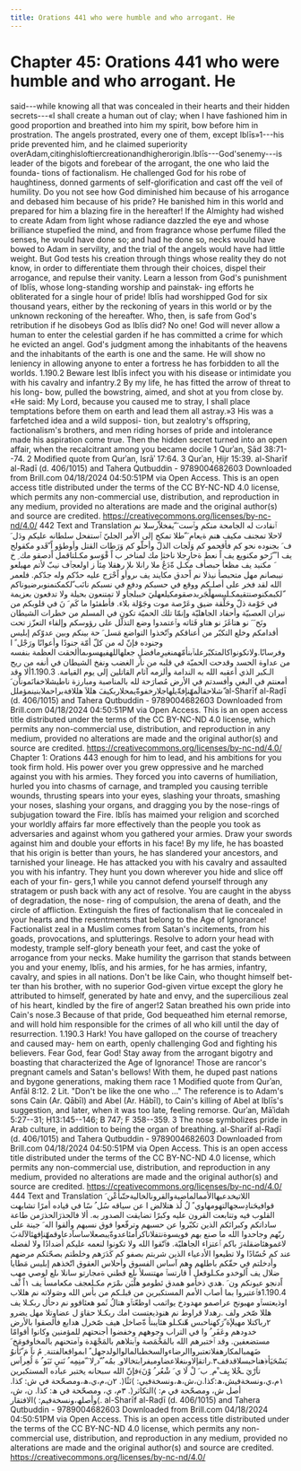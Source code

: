 ```yaml
---
title: Orations 441 who were humble and who arrogant. He
---
```

# Chapter 45: Orations 441 who were humble and who arrogant. He
said---while knowing all that was concealed in their hearts and their
hidden secrets---«I shall create a human out of clay; when I have
fashioned him in good proportion and breathed into him my spirit, bow
before him in prostration. The angels prostrated, every one of them,
except Iblīs»1---his pride prevented him, and he claimed superiority
overAdam,citinghisloftiercreationandhigherorigin.Iblīs---God'senemy---is
leader of the bigots and forebear of the arrogant, the one who laid the
founda- tions of factionalism. He challenged God for his robe of
haughtiness, donned garments of self-glorification and cast off the veil
of humility. Do you not see how God diminished him because of his
arrogance and debased him because of his pride? He banished him in this
world and prepared for him a blazing fire in the hereafter! If the
Almighty had wished to create Adam from light whose radiance dazzled the
eye and whose brilliance stupefied the mind, and from fragrance whose
perfume filled the senses, he would have done so; and had he done so,
necks would have bowed to Adam in servility, and the trial of the angels
would have had little weight. But God tests his creation through things
whose reality they do not know, in order to differentiate them through
their choices, dispel their arrogance, and repulse their vanity. Learn a
lesson from God's punishment of Iblīs, whose long-standing worship and
painstak- ing efforts he obliterated for a single hour of pride! Iblīs
had worshipped God for six thousand years, either by the reckoning of
years in this world or by the unknown reckoning of the hereafter. Who,
then, is safe from God's retribution if he disobeys God as Iblīs did? No
one! God will never allow a human to enter the celestial garden if he
has committed a crime for which he evicted an angel. God's judgment
among the inhabitants of the heavens and the inhabitants of the earth is
one and the same. He will show no leniency in allowing anyone to enter a
fortress he has forbidden to all the worlds. 1.190.2 Beware lest Iblīs
infect you with his disease or intimidate you with his cavalry and
infantry.2 By my life, he has fitted the arrow of threat to his long-
bow, pulled the bowstring, aimed, and shot at you from close by. «He
said: My Lord, because you caused me to stray, I shall place temptations
before them on earth and lead them all astray.»3 His was a farfetched
idea and a wild supposi- tion, but zealotry's offspring, factionalism's
brothers, and men riding horses of pride and intolerance made his
aspiration come true. Then the hidden secret turned into an open affair,
when the recalcitrant among you became docile 1 Qurʾan, Ṣād 38:71--74. 2
Modified quote from Qurʾan, Isrāʾ 17:64. 3 Qurʾan, Ḥijr 15:39. al-Sharīf
al-Raḍī (d. 406/1015) and Tahera Qutbuddin - 9789004682603 Downloaded
from Brill.com 04/18/2024 04:50:51PM via Open Access. This is an open
access title distributed under the terms of the CC BY-NC-ND 4.0 license,
which permits any non-commercial use, distribution, and reproduction in
any medium, provided no alterations are made and the original author(s)
and source are credited.
https://creativecommons.org/licenses/by-nc-nd/4.0/ 442 Text and
Translation ٱنقادت له الجامحة منكم وٱست َ ّيفخلاّرسلا نم لاحلا تمجنف مكيف
هنم ةيعام َ ّطلا تمكح إلى الأمر الجليّ ٱستفحل سلطانه عليكم ودَل َ ف َ
بجنوده نحو كم فأقحمو كم وَلَجات الذلّ وأحلّو كم وَرَطات القتل وأوطؤو اً ّقَدو
مكقولح يف ا ً ّزَحو مكنويع يف اً نعط ةحارِجلا ناخثإ مك لمناخر ب اً قْوَسو
مكـلتاقمل اًدصقو مك ِ خ َ مكنيد يف مظعأ حبصأف مكـل ةّدَعُ ملا رانلا ىلإ
رهقلا مِئاَ ز اولعجٱف نيبّ لأتم مهيلعو نيبصانم مهل متحبصأ نيذلا نم اًحدق
مكايند يف ىروأو اًحْرَج عليه حدّكم وله جدّكم. فلعمر الله لقد فخر على أصلـكم
ووقع في حسبكم ودفع في نسبكم نانَب ّلكمكنمنوبرضيوناكم
ّلكبمكنوصنتقيمكـليبسهلْجَربدصقومكيلعهليَ خببلجأو لا تمتنعون بحيلة ولا
تدفعون بعزيمة في حَوْمة ذلّ وحَلْقة ضيق وعَرْصة موت وجَوْلة بلاء. فأطفئوا ما كَم َ
نَ في قلوبكم من نيران العصبيّة وأحقاد الجاهليّة وإنمّا تلك الحميّة تكون في
المسلم من خطرات الشيطان ونَخ َ َ نو هتاغَزَ نو هتاو فَثاته وٱعتمدوا وضع
التذلّل على رؤوسكم وإلقاء التعزّز تحت أقدامكم وخلع التكبّر من أعناقكم
وٱتّخذوا التواضع مَسل َ حة بينكم وبين عدوّكم إبليس وجنوده فإنّ له من كلّ أمّة
جنودًا وأعوانًا ورَجْل ً ا وفرسانًا.ولاتكونواكالمتكبّرعلىٱبنأمّهمنغيرِمافضلٍ
جعلهاللهفيهسوىماألحقت العظمة بنفسه من عداوة الحسد وقدحت الحميّة في قلبه
من نار الغضب ونفخ الشيطان في أنفه من ريح الـكبر الذي أعقبه الله به
الندامة وألزمه آثام القاتلين إلى يوم القيامة. 1.190.3ألا وقد أمعنتم في
البغي وأفسدتم في الأرض مُصارَحة لله بالمناصبة ومبارزة ناطيشلاخفانَمونآن َ
ّشلاحقالَمهّنإفةّيلهاجلارخفوةّيمحلاربكيفَ هللاَ هللافةبراحملابنينمؤملل
al-Sharīf al-Raḍī (d. 406/1015) and Tahera Qutbuddin - 9789004682603
Downloaded from Brill.com 04/18/2024 04:50:51PM via Open Access. This is
an open access title distributed under the terms of the CC BY-NC-ND 4.0
license, which permits any non-commercial use, distribution, and
reproduction in any medium, provided no alterations are made and the
original author(s) and source are credited.
https://creativecommons.org/licenses/by-nc-nd/4.0/ Chapter 1: Orations
443 enough for him to lead, and his ambitions for you took firm hold.
His power over you grew oppressive and he marched against you with his
armies. They forced you into caverns of humiliation, hurled you into
chasms of carnage, and trampled you causing terrible wounds, thrusting
spears into your eyes, slashing your throats, smashing your noses,
slashing your organs, and dragging you by the nose-rings of subjugation
toward the Fire. Iblīs has maimed your religion and scorched your
worldly affairs far more effectively than the people you took as
adversaries and against whom you gathered your armies. Draw your swords
against him and double your efforts in his face! By my life, he has
boasted that his origin is better than yours, he has slandered your
ancestors, and tarnished your lineage. He has attacked you with his
cavalry and assaulted you with his infantry. They hunt you down wherever
you hide and slice off each of your fin- gers,1 while you cannot defend
yourself through any stratagem or push back with any act of resolve. You
are caught in the abyss of degradation, the nose- ring of compulsion,
the arena of death, and the circle of affliction. Extinguish the fires
of factionalism that lie concealed in your hearts and the resentments
that belong to the Age of Ignorance! Factionalist zeal in a Muslim comes
from Satan's incitements, from his goads, provocations, and
splutterings. Resolve to adorn your head with modesty, trample
self-glory beneath your feet, and cast the yoke of arrogance from your
necks. Make humility the garrison that stands between you and your
enemy, Iblīs, and his armies, for he has armies, infantry, cavalry, and
spies in all nations. Don't be like Cain, who thought himself bet- ter
than his brother, with no superior God-given virtue except the glory he
attributed to himself, generated by hate and envy, and the supercilious
zeal of his heart, kindled by the fire of anger!2 Satan breathed his own
pride into Cain's nose.3 Because of that pride, God bequeathed him
eternal remorse, and will hold him responsible for the crimes of all who
kill until the day of resurrection. 1.190.3 Hark! You have galloped on
the course of treachery and caused may- hem on earth, openly challenging
God and fighting his believers. Fear God, fear God! Stay away from the
arrogant bigotry and boasting that characterized the Age of Ignorance!
Those are rancor's pregnant camels and Satan's bellows! With them, he
duped past nations and bygone generations, making them race 1 Modified
quote from Qurʾan, Anfāl 8:12. 2 Lit. "Don't be like the one who ..."
The reference is to Adam's sons Cain (Ar. Qābīl) and Abel (Ar. Hābīl),
to Cain's killing of Abel at Iblīs's suggestion, and later, when it was
too late, feeling remorse. Qurʾan, Māʾidah 5:27--31; Ḥ13:145--146; B
747; F 358--359. 3 The nose symbolizes pride in Arab culture, in
addition to being the organ of breathing. al-Sharīf al-Raḍī
(d. 406/1015) and Tahera Qutbuddin - 9789004682603 Downloaded from
Brill.com 04/18/2024 04:50:51PM via Open Access. This is an open access
title distributed under the terms of the CC BY-NC-ND 4.0 license, which
permits any non-commercial use, distribution, and reproduction in any
medium, provided no alterations are made and the original author(s) and
source are credited. https://creativecommons.org/licenses/by-nc-nd/4.0/
444 Text and Translation اللاتيخدعبهاالأممالماضيةوالقرونالخاليةحتّىأَعْن َ
قوافيحَنادِسجهالتهومهاوي ً لُ لُذ هتلالض ا عن سياقه سُل ُ سًا في قياده أمرًا
تشابهت القلوب فيه وتتابعت القرون عليه وكبرًا تضايقت الصدور به. ألا
فالحذرَالحذرَمن طاعة ساداتكم وكبرائكم الذين تكبّروا عن حسبهم وترفّعوا فوق
نسبهم وألقوا اله َ جينة على ربّهم وجاحدوا الله ما صنع بهم
فويسوةنتفلاناكرأمئاعدوةّيبصعلاساسآدعاوقمهّنإفهئالآلةبَ لاغموهئاضقلةرَ باكم
ٱعتزاء الجاهليّة. فٱتّقوا الله ولا تكونوا لنعمه عليكم أضدادًا ولا لفضله عند
كم حُسّادًا ولا تطيعوا الأدعياء الذين شربتم بصفو كم كَدَرَهم وخلطتم بصحّتكم
مرضهم وأدخلتم في حقّكم باطلهم وهم آساس الفسوق وأحلاس العقوق اتّخذهم إبليس
مَطايا ضلال يف اًلوخدو مكـلوقعل اً قارتسٱ مهتنسلأ ىلع قطني ةمجارتو سانلا
ىلع لوصي مهب اًدنجو عيونكم ون َ .هدي ذخأمو همدق ئطومو هلْبَن ىمْرَم مكـلعجف
مكعامسأ يف ١اً ثْف 1.190.4فٱعتبروا بما أصاب الأمم المستكبرين من قبلـكم من
بأس الله وصَولاته نم هللاب اوذيعتسٱو مهبونج عراصمو مهدودخ يواثمب اوظعّتٱو
هتالُ ثَمو هعئاقوو نم دحأل ربكـلا يف هللا صّخر ولف .رهدلا قراوط نم
هنوذيعتست امك ربكـلا حقاوَ ل عضاوتلا مهل يضرو ٢رباكتلا مهيلإَهَ ّرَكهناحبس
هّنكـلو هئايبنأ ةّصاخل هيف صّخرل هدابع فألصقوا بالأرض خدودهم وعَفَر ُ وا في
التراب وجوههم وخفضوا أجنحتهم للمؤمنين وكانوا أقوامًا مستضعفين. وقد
ٱختبرهم الله بالمَخْمَصة وٱبتلاهم بالمَجْهَدة وٱمتحنهم بالمخاوفومَخ َ
ضَهمبالمكارهفلاتعتبرواالرضاءوالسخطبالمالوالولدجهل ً ابمواقعالفتنة ِ مُ ناَ
مَ ّنَأَنوُ بَسْحَيَأ﴿هناحبسلاقدقف٣.راتقإلاوىنغلاعضاوميفرابتخالاو ِ بمُه ُ ّد ٍلا
َ ّمنِمِه ُ نَنيِ نَبَو ُ هَ لُعِراَس تاَرْيَ ـخْلا يِف ْم ِ ب َ لْ لَا ي َ شْعُر ُ وْنَ﴾فإنّ
الله سبحانه يختبر عباده المستكبرين ١م،ي،ونسخةفيش،ھ:كذا.ن،ش،ھ،ونسخةفيي:
⟩نَثًا⟨. ٢ن،م،ي،ھ،ومصحّحة في ش: كذا. أصل ش، ومصحّحة في م: ⟩التكاثر⟨. ٣م، ي،
ومصحّحة في ھ: كذا. ن، ش، وأصلھ،ونسخةفيم: ⟩الافتقار⟨. al-Sharīf al-Raḍī
(d. 406/1015) and Tahera Qutbuddin - 9789004682603 Downloaded from
Brill.com 04/18/2024 04:50:51PM via Open Access. This is an open access
title distributed under the terms of the CC BY-NC-ND 4.0 license, which
permits any non-commercial use, distribution, and reproduction in any
medium, provided no alterations are made and the original author(s) and
source are credited. https://creativecommons.org/licenses/by-nc-nd/4.0/